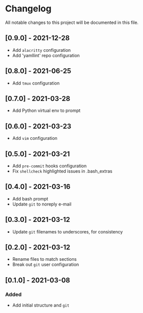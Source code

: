 # Changelog

All notable changes to this project will be documented in this file.

## [0.9.0] - 2021-12-28

- Add `alacritty` configuration
- Add 'yamllint' repo configuration

## [0.8.0] - 2021-06-25

- Add `tmux` configuration

## [0.7.0] - 2021-03-28

- Add Python virtual env to prompt

## [0.6.0] - 2021-03-23

- Add `vim` configuration

## [0.5.0] - 2021-03-21

- Add `pre-commit` hooks configuration
- Fix `shellcheck` highlighted issues in .bash_extras

## [0.4.0] - 2021-03-16

- Add bash prompt
- Update `git` to noreply e-mail

## [0.3.0] - 2021-03-12

- Update `git` filenames to underscores, for consistency

## [0.2.0] - 2021-03-12

- Rename files to match sections
- Break out `git` user configuration

## [0.1.0] - 2021-03-08

### Added

- Add initial structure and `git`
